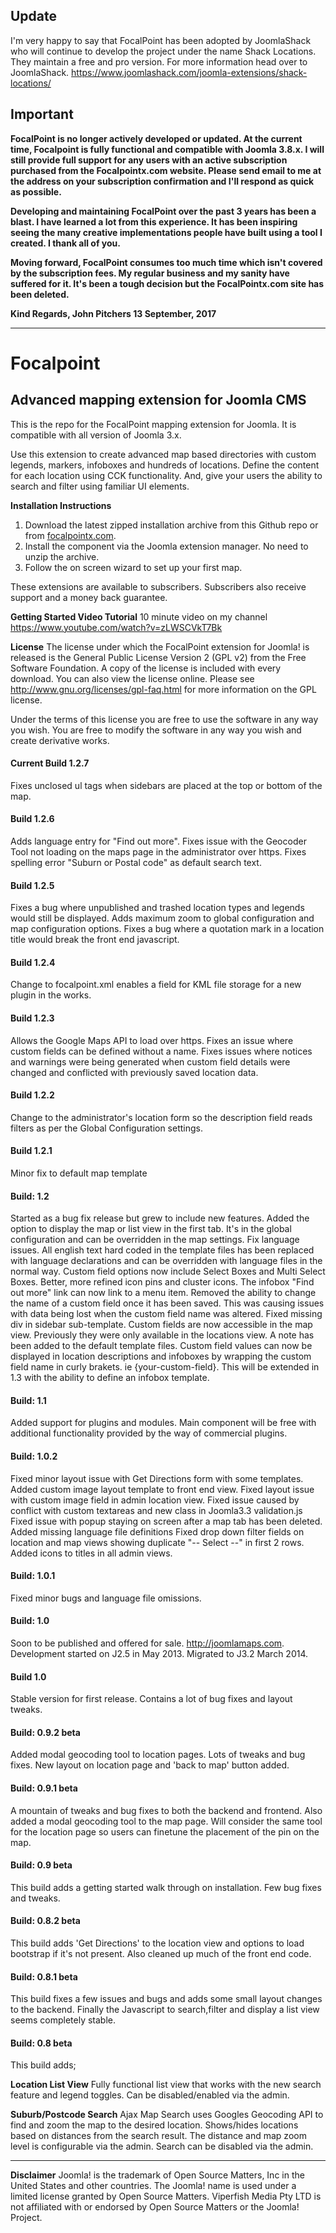 ## Update

I'm very happy to say that FocalPoint has been adopted by JoomlaShack who will continue to develop the project under the name Shack Locations. They maintain a free and pro version. For more information head over to JoomlaShack. https://www.joomlashack.com/joomla-extensions/shack-locations/

## Important

**FocalPoint is no longer actively developed or updated. At the current time, Focalpoint is fully functional and compatible with Joomla 3.8.x. I will still provide full support for any users with an active subscription purchased from the Focalpointx.com website. Please send email to me at the address on your subscription confirmation and I'll respond as quick as possible.**

**Developing and maintaining FocalPoint over the past 3 years has been a blast. I have learned a lot from this experience. It has been inspiring seeing the many creative implementations people have built using a tool I created. I thank all of you.**

**Moving forward, FocalPoint consumes too much time which isn't covered by the subscription fees. My regular business and my sanity have suffered for it. It's been a tough decision but the FocalPointx.com site has been deleted.**

**Kind Regards,
John Pitchers
13 September, 2017**

---
# Focalpoint

## Advanced mapping extension for Joomla CMS

This is the repo for the FocalPoint mapping extension for Joomla. It is compatible with all version of Joomla 3.x. 

Use this extension to create advanced map based directories with custom legends, markers, infoboxes and hundreds of locations. Define the content for each location using CCK functionality. And, give your users the ability to search and filter using familiar UI elements.

**Installation Instructions** 
1. Download the latest zipped installation archive from this Github repo or from [focalpointx.com](http://focalpointx.com/). 
2. Install the component via the Joomla extension manager. No need to unzip the archive.
3. Follow the on screen wizard to set up your first map.

These extensions are available to subscribers. Subscribers also receive support and a money back guarantee.

**Getting Started Video Tutorial**
10 minute video on my channel
https://www.youtube.com/watch?v=zLWSCVkT7Bk

**License**
The license under which the FocalPoint extension for Joomla! is released is the General Public License Version 2 (GPL v2) from the Free Software Foundation. A copy of the license is included with every download. You can also view the license online. Please see http://www.gnu.org/licenses/gpl-faq.html for more information on the GPL license.

Under the terms of this license you are free to use the software in any way you wish. You are free to modify the software in any way you wish and create derivative works.


#### Current Build 1.2.7
Fixes unclosed ul tags when sidebars are placed at the top or bottom of the map.


#### Build 1.2.6

Adds language entry for "Find out more".
Fixes issue with the Geocoder Tool not loading on the maps page in the administrator over https.
Fixes spelling error "Suburn or Postal code" as default search text.


#### Build 1.2.5

Fixes a bug where unpublished and trashed location types and legends would still be displayed.
Adds maximum zoom to global configuration and map configuration options.
Fixes a bug where a quotation mark in a location title would break the front end javascript.


#### Build 1.2.4

Change to focalpoint.xml enables a field for KML file storage for a new plugin in the works.


#### Build 1.2.3

Allows the Google Maps API to load over https.
Fixes an issue where custom fields can be defined without a name.
Fixes issues where notices and warnings were being generated when custom field details were changed and conflicted with previously saved location data.


#### Build 1.2.2

Change to the administrator's location form so the description field reads filters as per the Global Configuration settings.


#### Build 1.2.1

Minor fix to default map template 


#### Build: 1.2

Started as a bug fix release but grew to include new features.
Added the option to display the map or list view in the first tab. It's in the global configuration and can be overridden in the map settings.
Fix language issues. All english text hard coded in the template files has been replaced with language declarations and can be overridden with language files in the normal way.
Custom field options now include Select Boxes and Multi Select Boxes.
Better, more refined icon pins and cluster icons.
The infobox "Find out more" link can now link to a menu item.
Removed the ability to change the name of a custom field once it has been saved. This was causing issues with data being lost when the custom field name was altered.
Fixed missing div in sidebar sub-template.
Custom fields are now accessible in the map view. Previously they were only available in the locations view. A note has been added to the default template files.
Custom field values can now be displayed in location descriptions and infoboxes by wrapping the custom field name in curly brakets. ie {your-custom-field}. This will be extended in 1.3 with the ability to define an infobox template.


#### Build: 1.1

Added support for plugins and modules. Main component will be free with additional functionality provided by the way of commercial plugins.


#### Build: 1.0.2

Fixed minor layout issue with Get Directions form with some templates.
Added custom image layout template to front end view.
Fixed layout issue with custom image field in admin location view.
Fixed issue caused by conflict with custom textareas and new class in Joomla3.3 validation.js
Fixed issue with popup staying on screen after a map tab has been deleted.
Added missing language file definitions
Fixed drop down filter fields on location and map views showing duplicate "-- Select --" in first 2 rows.
Added icons to titles in all admin views.


#### Build: 1.0.1
Fixed minor bugs and language file omissions.


#### Build: 1.0

Soon to be published and offered for sale. http://joomlamaps.com. Development started on J2.5 in May 2013. Migrated to J3.2 March 2014.


#### Build 1.0

Stable version for first release. Contains a lot of bug fixes and layout tweaks.


#### Build: 0.9.2 beta

Added modal geocoding tool to location pages. Lots of tweaks and bug fixes. New layout on location page and 'back to map' button added.


#### Build: 0.9.1 beta

A mountain of tweaks and bug fixes to both the backend and frontend. Also added a modal geocoding tool to the map page. Will consider the same tool for the location page so users can finetune the placement of the pin on the map.


#### Build: 0.9 beta

This build adds a getting started walk through on installation. Few bug fixes and tweaks.


#### Build: 0.8.2 beta

This build adds 'Get Directions' to the location view and options to load bootstrap if it's not present. Also cleaned up much of the front end code.


#### Build: 0.8.1 beta

This build fixes a few issues and bugs and adds some small layout changes to the backend. Finally the Javascript to search,filter and display a list view seems completely stable.


#### Build: 0.8 beta
This build adds;

**Location List View**
Fully functional list view that works with the new search feature and legend toggles. Can be disabled/enabled via the admin.

**Suburb/Postcode Search**
Ajax Map Search uses Googles Geocoding API to find and zoom the map to the desired location. Shows/hides locations based on distances from the search result. The distance and map zoom level is configurable via the admin. Search can be disabled via the admin.


----------------
**Disclaimer**
Joomla! is the trademark of Open Source Matters, Inc in the United States and other countries. The Joomla! name is used under a limited license granted by Open Source Matters. Viperfish Media Pty LTD is not affiliated with or endorsed by Open Source Matters or the Joomla! Project.

